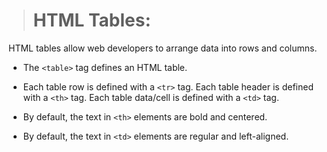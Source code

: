 > # HTML Tables:

HTML tables allow web developers to arrange data into rows and columns.
- The `<table>` tag defines an HTML table.

- Each table row is defined with a `<tr>` tag. Each table header is defined with a `<th>` tag. Each table data/cell is defined with a `<td>` tag.

- By default, the text in `<th>` elements are bold and centered.

- By default, the text in `<td>` elements are regular and left-aligned.
